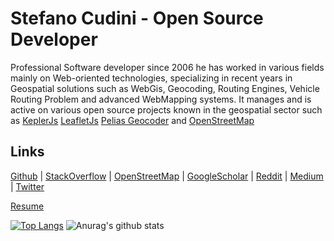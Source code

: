# Stefano Cudini - Open Source Developer

Professional Software developer since 2006 he has worked in various fields mainly
on Web-oriented technologies, specializing in recent years in Geospatial solutions
such as WebGis, Geocoding, Routing Engines, Vehicle Routing Problem and advanced WebMapping systems.
It manages and is active on various open source projects known in the geospatial sector such as [KeplerJs](https://keplerjs.io/) [LeafletJs](https://leafletjs.com/) [Pelias Geocoder](https://pelias.io/) and [OpenStreetMap](https://osm.org/)

## Links

[Github](https://github.com/stefanocudini) | 
[StackOverflow](https://stackoverflow.com/users/526444/stefanocudini) | 
[OpenStreetMap](https://osm.org/user/StefanoCudini) | 
[GoogleScholar](https://scholar.google.com/citations?user=3s158_wAAAAJ) | 
[Reddit](https://reddit.com/user/stefcud) | 
[Medium](https://medium.com/@stefcud) | 
[Twitter](https://twitter.com/zakis)

[Resume](http://stefanocudini.github.io/stefanocudini/)

[![Top Langs](https://github-readme-stats.vercel.app/api/top-langs/?username=stefanocudini&hide_border=true&theme=graywhite)](https://github.com/anuraghazra/github-readme-stats)
![Anurag's github stats](https://github-readme-stats.vercel.app/api?username=stefanocudini&theme=graywhite&hide_border=true&custom_title=Activity%20stats)
